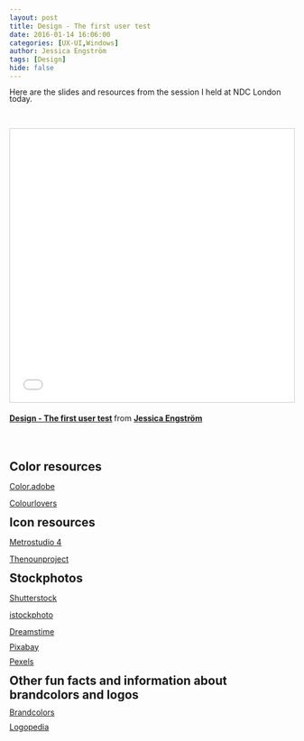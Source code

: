 ```yaml
---
layout: post
title: Design - The first user test
date: 2016-01-14 16:06:00
categories: [UX-UI,Windows]
author: Jessica Engström
tags: [Design]
hide: false
---
```

<p style="line-height: 90%; margin-top: 10pt; margin-bottom: 0pt; margin-left: 0in; text-indent: 0in; direction: ltr; unicode-bidi: embed; word-break: normal;">Here are the slides and resources from the session I held at NDC London today.</p>
<p>&nbsp;</p>
<p><iframe style="border: 1px solid #CCC; border-width: 1px; margin-bottom: 5px; max-width: 100%;" src="//www.slideshare.net/slideshow/embed_code/key/IIDtwnrIlLuuwA" frameborder="0" marginwidth="0" marginheight="0" scrolling="no" width="595" height="485"> </iframe></p>
<div style="margin-bottom: 5px;"><strong><a title="Design - The first user test" href="//www.slideshare.net/catoholic/design-the-first-user-test-57059889" target="_blank">Design - The first user test</a> </strong>from <strong><a href="//www.slideshare.net/catoholic" target="_blank">Jessica Engstr&ouml;m</a></strong></div>
<p style="line-height: 90%; margin-top: 10pt; margin-bottom: 0pt; margin-left: 0in; text-indent: 0in; direction: ltr; unicode-bidi: embed; word-break: normal;">&nbsp;</p>
<p style="line-height: 90%; margin-top: 10pt; margin-bottom: 0pt; margin-left: 0in; text-indent: 0in; direction: ltr; unicode-bidi: embed; word-break: normal;">&nbsp;</p>
<h2 style="margin-top: 10pt; margin-bottom: 0pt; margin-left: 0in; text-indent: 0in; direction: ltr; unicode-bidi: embed; word-break: normal;">Color resources</h2>
<p style="margin-top: 10pt; margin-bottom: 0pt; margin-left: 0in; text-indent: 0in; direction: ltr; unicode-bidi: embed; word-break: normal;"><a title="Color.Adobe" href="https://color.adobe.com/" target="_blank">Color.adobe</a></p>
<p style="margin-top: 10pt; margin-bottom: 0pt; margin-left: 0in; text-indent: 0in; direction: ltr; unicode-bidi: embed; word-break: normal;"><a title="Colourlovers" href="http://www.colourlovers.com/" target="_blank">Colourlovers</a></p>
<h2 style="margin-top: 10pt; margin-bottom: 0pt; margin-left: 0in; text-indent: 0in; direction: ltr; unicode-bidi: embed; word-break: normal;">Icon resources</h2>
<p style="margin-top: 10pt; margin-bottom: 0pt; margin-left: 0in; text-indent: 0in; direction: ltr; unicode-bidi: embed; word-break: normal;"><a title="MetroStudio" href="https://www.syncfusion.com/downloads/metrostudio" target="_blank">Metrostudio 4</a></p>
<p style="margin-top: 10pt; margin-bottom: 0pt; margin-left: 0in; text-indent: 0in; direction: ltr; unicode-bidi: embed; word-break: normal;"><a title="TheNounProject" href="https://thenounproject.com/" target="_blank">Thenounproject</a></p>
<h2 style="margin-top: 10pt; margin-bottom: 0pt; margin-left: 0in; text-indent: 0in; direction: ltr; unicode-bidi: embed; word-break: normal;">Stockphotos</h2>
<p style="margin-top: 10pt; margin-bottom: 0pt; margin-left: 0in; text-indent: 0in; direction: ltr; unicode-bidi: embed; word-break: normal;"><a title="Shutterstock" href="http://www.shutterstock.com/" target="_blank">Shutterstock</a>&nbsp;</p>
<p style="margin-top: 10pt; margin-bottom: 0pt; margin-left: 0in; text-indent: 0in; direction: ltr; unicode-bidi: embed; word-break: normal;"><a title="iStockPhoto" href="http://www.istockphoto.com/" target="_blank">istockphoto</a></p>
<p style="margin-top: 10pt; margin-bottom: 0pt; margin-left: 0in; text-indent: 0in; direction: ltr; unicode-bidi: embed; word-break: normal;"><a title="Dreamstime" href="http://www.dreamstime.com/" target="_blank">Dreamstime</a></p>
<p style="margin-top: 10pt; margin-bottom: 0pt; margin-left: 0in; text-indent: 0in; direction: ltr; unicode-bidi: embed; word-break: normal;"><a title="Pixabay" href="https://pixabay.com/" target="_blank"><span style="line-height: 9px;">Pixabay</span></a></p>
<p style="margin-top: 10pt; margin-bottom: 0pt; margin-left: 0in; text-indent: 0in; direction: ltr; unicode-bidi: embed; word-break: normal;"><a title="Pexels" href="https://www.pexels.com/" target="_blank">Pexels</a></p>
<h2 style="margin-top: 10pt; margin-bottom: 0pt; margin-left: 0in; text-indent: 0in; direction: ltr; unicode-bidi: embed; word-break: normal;">Other fun facts and information about brandcolors and logos&nbsp;</h2>
<p style="margin-top: 10pt; margin-bottom: 0pt; margin-left: 0in; text-indent: 0in; direction: ltr; unicode-bidi: embed; word-break: normal;"><a style="text-indent: 0in;" title="BrandColors" href="http://brandcolors.net/" target="_blank"><span style="line-height: 9px;">Brandcolors</span></a></p>
<p style="text-indent: 0in; margin-top: 10pt; margin-bottom: 0pt; margin-left: 0in; direction: ltr; unicode-bidi: embed; word-break: normal;"><a title="Logopedia" href="http://logos.wikia.com/wiki/Logopedia" target="_blank">Logopedia</a></p>
<p style="text-indent: 0in; margin-top: 10pt; margin-bottom: 0pt; margin-left: 0in; direction: ltr; unicode-bidi: embed; word-break: normal;">&nbsp;</p>
<p style="text-indent: 0in; margin-top: 10pt; margin-bottom: 0pt; margin-left: 0in; direction: ltr; unicode-bidi: embed; word-break: normal;">&nbsp;</p>
